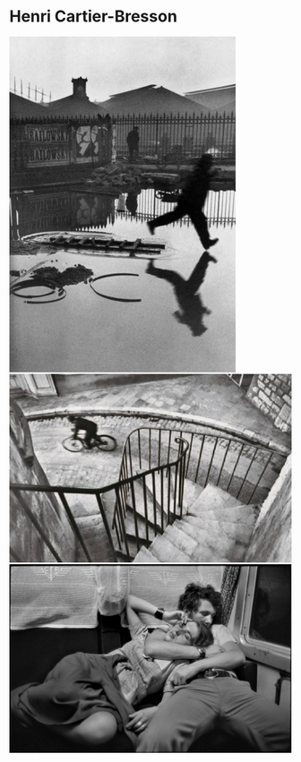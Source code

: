 
# Henri Cartier-Bresson

![01](photos/henri-cartier-bresson-01.jpg)
![02](photos/henri-cartier-bresson-02.jpg)
![03](photos/henri-cartier-bresson-03.jpg)
